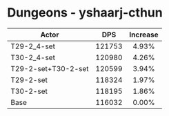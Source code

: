 # Dungeons - yshaarj-cthun
| Actor | DPS | Increase |
|---|:---:|:---:|
|T29-2_4-set|121753|4.93%|
|T30-2_4-set|120980|4.26%|
|T29-2-set+T30-2-set|120599|3.94%|
|T29-2-set|118324|1.97%|
|T30-2-set|118195|1.86%|
|Base|116032|0.00%|
